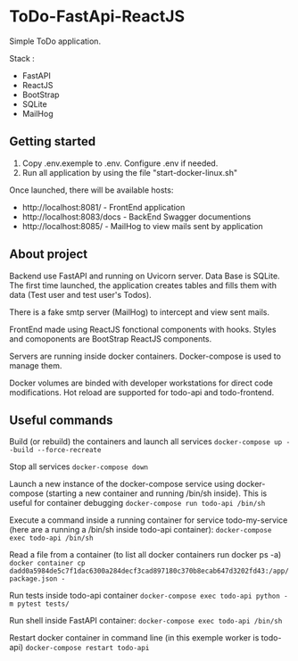 # ToDo-FastApi-ReactJS

Simple ToDo application.

Stack :
- FastAPI
- ReactJS
- BootStrap
- SQLite
- MailHog


## Getting started

1. Copy .env.exemple to .env. Configure .env if needed.
2. Run all application by using the file "start-docker-linux.sh"

Once launched, there will be available hosts:
- http://localhost:8081/ - FrontEnd application
- http://localhost:8083/docs - BackEnd Swagger documentions
- http://localhost:8085/ - MailHog to view mails sent by application

## About project

Backend use FastAPI and running on Uvicorn server. Data Base is SQLite. The first time launched, the application creates tables and fills them with data (Test user and test user's Todos).

There is a fake smtp server (MailHog) to intercept and view sent mails.

FrontEnd made using ReactJS fonctional components with hooks. Styles and comoponents are BootStrap ReactJS components.

Servers are running inside docker containers. Docker-compose is used to manage them.

Docker volumes are binded with developer workstations for direct code modifications. Hot reload are supported for todo-api and todo-frontend.

## Useful commands

Build (or rebuild) the containers and launch all services
`docker-compose up --build --force-recreate`

Stop all services
`docker-compose down`

Launch a new instance of the docker-compose service using docker-compose (starting a new container and running /bin/sh inside). This is useful for container debugging
`docker-compose run todo-api /bin/sh`

Execute a command inside a running container for service todo-my-service (here are a running a /bin/sh inside todo-api container):
`docker-compose exec todo-api /bin/sh`

Read a file from a container (to list all docker containers run docker ps -a)
`docker container cp dadd0a5984de5c7f1dac6300a284decf3cad897180c370b8ecab647d3202fd43:/app/package.json -`

Run tests inside todo-api container
`docker-compose exec todo-api python -m pytest tests/`

Run shell inside FastAPI container:
`docker-compose exec todo-api /bin/sh`

Restart docker container in command line (in this exemple worker is todo-api)
`docker-compose restart todo-api`